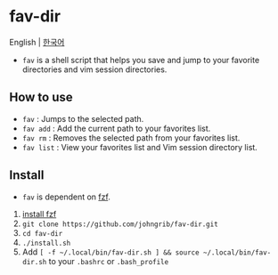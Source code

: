# fav-dir

English | [한국어](README-ko.md)

* `fav` is a shell script that helps you save and jump to your favorite directories and vim session directories.

## How to use

* `fav` : Jumps to the selected path.
* `fav add` : Add the current path to your favorites list.
* `fav rm` : Removes the selected path from your favorites list.
* `fav list` : View your favorites list and Vim session directory list.

## Install

* `fav` is dependent on [fzf](https://github.com/junegunn/fzf ).

1. [install fzf](https://github.com/junegunn/fzf#installation )
2. `git clone https://github.com/johngrib/fav-dir.git`
3. `cd fav-dir`
4. `./install.sh`
5. Add `[ -f ~/.local/bin/fav-dir.sh ] && source ~/.local/bin/fav-dir.sh` to your `.bashrc` or `.bash_profile`

